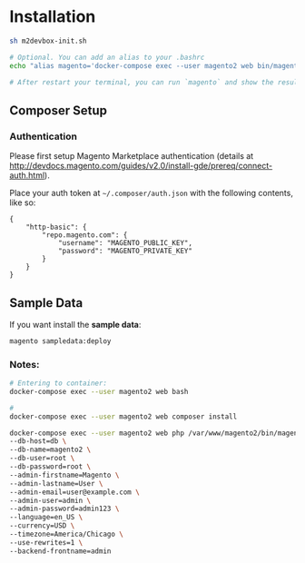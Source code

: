 # Installation

```bash
sh m2devbox-init.sh

# Optional. You can add an alias to your .bashrc
echo "alias magento='docker-compose exec --user magento2 web bin/magento'"

# After restart your terminal, you can run `magento` and show the result.
```

## Composer Setup

### Authentication

Please first setup Magento Marketplace authentication (details at <a href="http://devdocs.magento.com/guides/v2.0/install-gde/prereq/connect-auth.html" target="_blank">http://devdocs.magento.com/guides/v2.0/install-gde/prereq/connect-auth.html</a>).

Place your auth token at `~/.composer/auth.json` with the following contents, like so:

```
{
    "http-basic": {
        "repo.magento.com": {
            "username": "MAGENTO_PUBLIC_KEY",
            "password": "MAGENTO_PRIVATE_KEY"
        }
    }
}
```

## Sample Data

If you want install the __sample data__:

```bash
magento sampledata:deploy
```


### Notes:

```bash
# Entering to container:
docker-compose exec --user magento2 web bash

# 
docker-compose exec --user magento2 web composer install

docker-compose exec --user magento2 web php /var/www/magento2/bin/magento setup:install \
--db-host=db \
--db-name=magento2 \
--db-user=root \
--db-password=root \
--admin-firstname=Magento \
--admin-lastname=User \
--admin-email=user@example.com \
--admin-user=admin \
--admin-password=admin123 \
--language=en_US \
--currency=USD \
--timezone=America/Chicago \
--use-rewrites=1 \
--backend-frontname=admin
```

